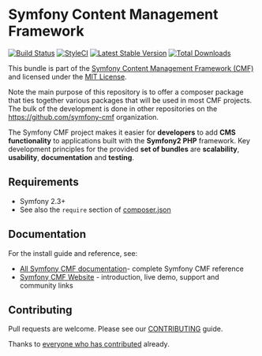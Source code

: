 # Symfony Content Management Framework

[![Build Status](https://secure.travis-ci.org/symfony-cmf/symfony-cmf.png?branch=master)](http://travis-ci.org/symfony-cmf/symfony-cmf)
[![StyleCI](https://styleci.io/repos/793489/shield)](https://styleci.io/repos/793489)
[![Latest Stable Version](https://poser.pugx.org/symfony-cmf/symfony-cmf/version.png)](https://packagist.org/packages/symfony-cmf/symfony-cmf)
[![Total Downloads](https://poser.pugx.org/symfony-cmf/symfony-cmf/d/total.png)](https://packagist.org/packages/symfony-cmf/symfony-cmf)

This bundle is part of the [Symfony Content Management Framework (CMF)](http://cmf.symfony.com/)
and licensed under the [MIT License](LICENSE).

Note the main purpose of this repository is to offer a composer package that ties together various packages that will be used in most CMF projects. The bulk of the development is done in other repositories on the https://github.com/symfony-cmf organization.

The Symfony CMF project makes it easier for **developers** to add **CMS functionality** to applications built with the **Symfony2 PHP** framework. Key development principles for the provided **set of bundles** are **scalability**, **usability**, **documentation** and **testing**.

## Requirements

* Symfony 2.3+
* See also the `require` section of [composer.json](composer.json)


## Documentation

For the install guide and reference, see:

* [All Symfony CMF documentation](http://symfony.com/doc/master/cmf/index.html)- complete Symfony CMF reference
* [Symfony CMF Website](http://cmf.symfony.com/) - introduction, live demo, support and community links


## Contributing

Pull requests are welcome. Please see our
[CONTRIBUTING](https://github.com/symfony-cmf/symfony-cmf/blob/master/CONTRIBUTING.md)
guide.

Thanks to
[everyone who has contributed](https://github.com/symfony-cmf/symfony-cmf/contributors) already.

